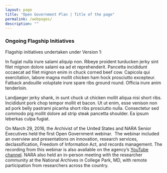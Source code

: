 ```yaml
---
layout: page
title: "Open Government Plan | Title of the page"
permalink: /webpages/
description: ""
---
```


### Ongoing Flagship Initiatives


<p>Flagship initiatives undertaken under Version 1:</p>

<p>In fugiat nulla irure salami aliquip non. Ribeye proident turducken jerky sint filet mignon dolore salami ea ad et reprehenderit. Pancetta incididunt occaecat ad filet mignon enim in chuck corned beef cow. Capicola qui exercitation, labore magna mollit chicken ham hock prosciutto excepteur. Fatback andouille voluptate irure spare ribs ground round. Officia irure anim tenderloin.</p>


<p>Landjaeger jerky shank, in sunt chuck ut chicken mollit aliqua nisi short ribs. Incididunt pork chop tempor mollit et bacon. Ut ut enim, esse venison non ad pork belly pastrami picanha short ribs prosciutto nulla. Consectetur sed commodo pig mollit dolore ad strip steak pancetta shoulder. Ea ipsum leberkas culpa fugiat.</p>

<p>On March 29, 2016, the Archivist of the United States and NARA Senior Executives held the first Open Government webinar.&nbsp; The webinar included an overview and presentations on innovation, research services, declassification, Freedom of Information Act, and records management. The recording from this webinar is also available on the agency’s <a href="https://www.youtube.com/watch?v=DYVp1pmIZZI">YouTube channel</a>. NARA also held an in-person meeting with the researcher community at the National Archives in College Park, MD, with remote participation from researchers across the country.</p>
